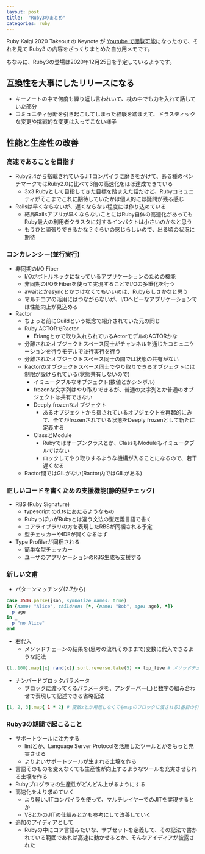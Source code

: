 ```yaml
---
layout: post
title:  "Ruby3のまとめ"
categories: ruby
---
```

Ruby Kaigi 2020 Takeout の Keynote が [Youtube で閲覧可能](https://www.youtube.com/watch?v=wVrJZReHlM8)になったので、それを見て Ruby3 の内容をざっくりまとめた自分用メモです。

ちなみに、Ruby3の登場は2020年12月25日を予定しているようです。

## 互換性を大事にしたリリースになる

- キーノートの中で何度も繰り返し言われいて、枕の中でも力を入れて話していた部分
- コミュニティ分断を引き起こしてしまった経験を踏まえて、ドラスティックな変更や挑戦的な変更は入ってこない様子

## 性能と生産性の改善

### 高速であることを目指す

- Ruby2.4から搭載されているJITコンパイラに磨きをかけて、ある種のベンチマークではRuby2.0に比べて3倍の高速化をほぼ達成できている
  - 3x3 Rubyとして目指してきた目標を踏まえた話だけど、Rubyコミュニティがそこまでこれに期待していたかは個人的には疑問が残る感じ
- Railsは早くならないが、遅くならない程度には作り込めている
  - 結局Railsアプリが早くならないことにはRuby自体の高速化があってもRuby最大の利用者クラスタに対するインパクトは小さいのかなと思う
  - もうひと頑張りできるかな？ぐらいの感じらしいので、出る頃の状況に期待

### コンカレンシー(並行実行)

- 非同期のI/O Fiber
  - I/Oがボトルネックになっているアプリケーションのための機能
  - 非同期のI/OをFiberを使って実現することでI/Oの多重化を行う
  - awaitとかasyncとかつけなくてもいいのは、Rubyらしさかなと思う
  - マルチコアの活用にはつながらないが、I/Oヘビーなアプリケーションでは性能向上が見込める
- Ractor
  - ちょっと前にGuildという概念で紹介されていた元の同じ
  - Ruby ACTORでRactor
    - Erlangとかで取り入れられているActorモデルのACTORかな
  - 分離されたオブジェクトスペース同士がチャンネルを通じたコミュニケーションを行うモデルで並行実行を行う
  - 分離されたオブジェクトスペース同士の間では状態の共有がない
  - Ractorのオブジェクトスペース同士でやり取りできるオブジェクトには制限が設けられている(状態共有しないので)
    - イミュータブルなオブジェクト(数値とかシンボル)
     - frozenな文字列はやり取りできるが、普通の文字列とか普通のオブジェクトは共有できない
    - Deeply frozenなオブジェクト
      - あるオブジェクトから指されているオブジェクトを再起的にみて、全てがfrozenされている状態をDeeply frozenとして新たに定義する
    - ClassとModule
      - Rubyではオープンクラスとか、ClassもModuleもイミュータブルではない
      - ロックしてやり取りするような機構が入ることになるので、若干遅くなる
  - Ractor間ではGILがない(Ractor内ではGILがある)

### 正しいコードを書くための支援機能(静的型チェック)

- RBS (Ruby Signature)
  - typescript のd.tsにあたるようなもの
  - RubyっぽいがRubyとは違う文法の型定義言語で書く
  - コアライブラリの方を表現したRBSが同梱される予定
  - 型チェッカーやIDEが賢くなるはず
- Type Profilerが同梱される
  - 簡単な型チェッカー
  - ユーザのアプリケーションのRBS生成も支援する

### 新しい文甫

- パターンマッチング(2.7から)

```ruby
case JSON.parse(json, symbolize_names: true)
in {name: "Alice", children: [*, {name: "Bob", age: age}, *]}
  p age
in _
  p "no Alice"
end
```

- 右代入
  - メソッドチェーンの結果を(思考の流れそのままで)変数に代入できるような記法

```ruby
(1..100).map{|x| rand(x)}.sort.reverse.take(5) => top_five # メソッドチェーンの結果得られた値をtop_fiveに代入する
```

- ナンバードブロックパラメータ
  - ブロックに渡ってくるパラメータを、アンダーバー(_)と数字の組み合わせで表現して記述できる省略記法

```ruby
[1, 2, 3].map{_1 * 2} # 変数xとか用意しなくてもmapのブロックに渡される1番目の引数を_1で参照できる
```

### Ruby3の期間で起こること

- サポートツールに注力する
  - lintとか、Language Server Protocolを活用したツールとかをもっと充実させる
  - よりよいサポートツールが生まれる土壌を作る
- 言語そのものを変えなくても生産性が向上するようなツールを充実させられる土壌を作る
- Rubyプログラマの生産性がどんどん上がるようにする
- 高速化をより求めていく
  - より軽いJITコンパイラを使って、マルチレイヤーでのJITを実現するとか
  - V8とかのJITの仕組みとかも参考にして改善していく
- 追加のアイディアとして
  - Rubyの中にコア言語みたいな、サブセットを定義して、その記法で書かれている範囲であれば高速に動かせるとか、そんなアイディアが披露された
